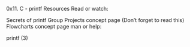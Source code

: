 0x11. C - printf
Resources
Read or watch:

Secrets of printf
Group Projects concept page (Don’t forget to read this)
Flowcharts concept page
man or help:

printf (3)
